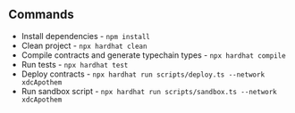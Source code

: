## Commands

- Install dependencies - `npm install`
- Clean project - `npx hardhat clean`
- Compile contracts and generate typechain types - `npx hardhat compile`
- Run tests - `npx hardhat test`
- Deploy contracts - `npx hardhat run scripts/deploy.ts --network xdcApothem`
- Run sandbox script - `npx hardhat run scripts/sandbox.ts --network xdcApothem`
